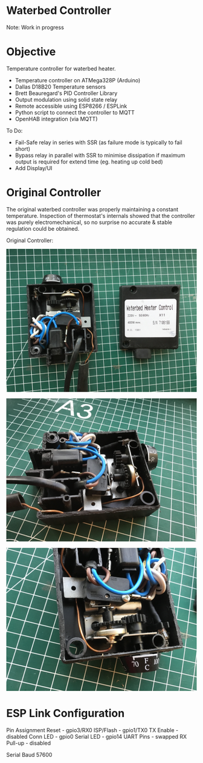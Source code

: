 # Waterbed Controller

Note: Work in progress

# Objective

Temperature controller for waterbed heater. 


* Temperature controller on ATMega328P (Arduino)
* Dallas D18B20 Temperature sensors
* Brett Beauregard's PID Controller Library
* Output modulation using solid state relay
* Remote accessible using ESP8266 / ESPLink
* Python script to connect the controller to MQTT
* OpenHAB integration (via MQTT)


To Do:
* Fail-Safe relay in series with SSR (as failure mode is typically to fail short)
* Bypass relay in parallel with SSR to minimise dissipation if maximum output is required for extend time (eg. heating up cold bed)
* Add Display/UI



# Original Controller

The original waterbed controller was properly maintaining a constant temperature. Inspection of thermostat's internals showed that the controller was purely electromechanical, so no surprise no accurate & stable regulation could be obtained.


Original Controller:

![Original Controller](https://github.com/fvdpol/Waterbed-Controller/blob/master/images/IMG_0126.jpg?raw=true)


![Inside View](https://github.com/fvdpol/Waterbed-Controller/blob/master/images/IMG_0128.jpg?raw=true)


![Inside View](https://github.com/fvdpol/Waterbed-Controller/blob/master/images/IMG_0130.jpg?raw=true)





# ESP Link Configuration

Pin Assignment
Reset - gpio3/RX0
ISP/Flash - gpio1/TX0
TX Enable - disabled
Conn LED - gpio0
Serial LED - gpio14
UART Pins - swapped
RX Pull-up - disabled

Serial Baud 57600
